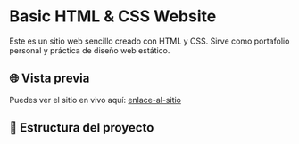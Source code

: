 # Basic HTML & CSS Website

Este es un sitio web sencillo creado con HTML y CSS. Sirve como portafolio personal y práctica de diseño web estático.

## 🌐 Vista previa

Puedes ver el sitio en vivo aquí: [enlace-al-sitio](https://tuusuario.github.io/nombre-del-repositorio)

## 📁 Estructura del proyecto
